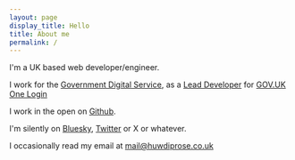 ```yaml
---
layout: page
display_title: Hello
title: About me
permalink: /
---
```

I'm a UK based web developer/engineer.

I work for the [Government Digital Service](https://www.gov.uk/government/organisations/government-digital-service), as a [Lead Developer](https://ddat-capability-framework.service.gov.uk/software-developer.html#lead-developer---management) for [GOV.UK One Login](https://www.sign-in.service.gov.uk/)

I work in the open on [Github](https://github.com/huwd/).

I'm silently on [Bluesky](https://bsky.app/profile/huwdiprose.bsky.social), [Twitter](https://twitter.com/huwdiprose) or X or whatever.

I occasionally read my email at [mail@huwdiprose.co.uk](mailto:mail@huwdiprose.co.uk)
